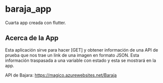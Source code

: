 # baraja_app

Cuarta app creada con flutter.

## Acerca de la App

Esta aplicación sirve para hacer [GET] y obtener información de una API de prueba que nos trae un link de una imagen en formato JSON. Esta información traspasada a una variable con estado y esta se mostrará en la app.

API de Bajara: https://magico.azurewebsites.net/Baraja